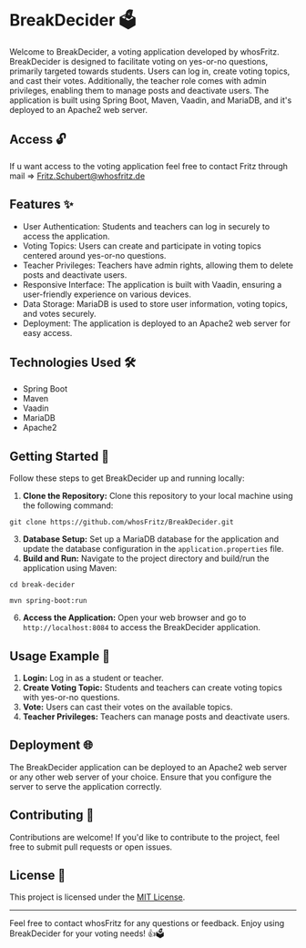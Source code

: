 # BreakDecider 🗳️

Welcome to BreakDecider, a voting application developed by whosFritz. BreakDecider is designed to facilitate voting on yes-or-no questions, primarily targeted towards students. Users can log in, create voting topics, and cast their votes. Additionally, the teacher role comes with admin privileges, enabling them to manage posts and deactivate users. The application is built using Spring Boot, Maven, Vaadin, and MariaDB, and it's deployed to an Apache2 web server.

## Access 🔓 
If u want access to the voting application feel free to contact Fritz through mail => Fritz.Schubert@whosfritz.de

## Features ✨

- User Authentication: Students and teachers can log in securely to access the application.
- Voting Topics: Users can create and participate in voting topics centered around yes-or-no questions.
- Teacher Privileges: Teachers have admin rights, allowing them to delete posts and deactivate users.
- Responsive Interface: The application is built with Vaadin, ensuring a user-friendly experience on various devices.
- Data Storage: MariaDB is used to store user information, voting topics, and votes securely.
- Deployment: The application is deployed to an Apache2 web server for easy access.

## Technologies Used 🛠️

- Spring Boot
- Maven
- Vaadin
- MariaDB
- Apache2

## Getting Started 🚀

Follow these steps to get BreakDecider up and running locally:

1. **Clone the Repository:** Clone this repository to your local machine using the following command:

```git clone https://github.com/whosFritz/BreakDecider.git```

3. **Database Setup:** Set up a MariaDB database for the application and update the database configuration in the `application.properties` file.
4. **Build and Run:** Navigate to the project directory and build/run the application using Maven:
   
```cd break-decider```

```mvn spring-boot:run```

6. **Access the Application:** Open your web browser and go to `http://localhost:8084` to access the BreakDecider application.

## Usage Example 📸

1. **Login:** Log in as a student or teacher.
2. **Create Voting Topic:** Students and teachers can create voting topics with yes-or-no questions.
3. **Vote:** Users can cast their votes on the available topics.
4. **Teacher Privileges:** Teachers can manage posts and deactivate users.

## Deployment 🌐

The BreakDecider application can be deployed to an Apache2 web server or any other web server of your choice. Ensure that you configure the server to serve the application correctly.

## Contributing 👥

Contributions are welcome! If you'd like to contribute to the project, feel free to submit pull requests or open issues.

## License 📝

This project is licensed under the [MIT License](LICENSE).

---

Feel free to contact whosFritz for any questions or feedback. Enjoy using BreakDecider for your voting needs! 👍🗳️
